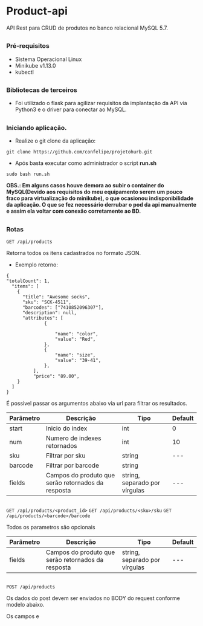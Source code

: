 # Product-api
API Rest para CRUD de produtos no banco relacional MySQL 5.7.
##
### Pré-requisitos
* Sistema Operacional Linux
* Minikube v1.13.0
* kubectl
##
### Bibliotecas de terceiros
* Foi utilizado o flask para agilizar requisitos da implantação da API via Python3 e o driver para conectar ao MySQL.
##
### Iniciando aplicação.

* Realize o git clone da aplicação:
```
git clone https://github.com/confelipe/projetohurb.git
```
* Após basta executar como administrador o script **run.sh**
```
sudo bash run.sh
```

**OBS.: Em alguns casos houve demora ao subir o container do MySQL(Devido aos requisitos do meu equipamento serem um pouco fraco para virtualização do minikube), o que ocasionou indisponibilidade da aplicação. O que se fez necessário derrubar o pod da api manualmente e assim ela voltar com conexão corretamente ao BD.**
##
### Rotas
```GET /api/products```

Retorna todos os itens cadastrados no formato JSON.

* Exemplo retorno:
```
{
​"totalCount"​: 1​,
  "items"​: [
    {
      ​"title": "Awesome socks"​,
      "sku"​: "SCK-4511"​,
      "barcodes"​: [​"7410852096307"​],
      ​"description"​: null​,
      ​"attributes"​: [
              {
      ​
                  "name"​: "color"​,
                  "value"​: "Red"​,
              },
              {
      ​            "name": "size"​,
                  "value"​: "39-41"​,
              },
          ],
          ​"price"​: "89.00"​,
    }
  ]
}
```

É possivel passar os argumentos abaixo via url para filtrar os resultados.

| Parâmetro | Descrição | Tipo | Default |
|---|---|---|---|
| start | Inicio do index | int | 0 |
| num | Numero de indexes retornados | int | 10 |
| sku | Filtrar por sku | string | --- |
| barcode | Filtrar por barcode | string |  |
| fields | Campos do produto que serão retornados da resposta | string, separado por vírgulas | --- |
##
```GET /api/products/<product_id>```
```GET /api/products/<sku>/sku```
```GET /api/products/<barcode>/barcode```

Todos os parametros são opcionais

| Parâmetro | Descrição | Tipo | Default |
|---|---|---|---|
| fields | Campos do produto que serão retornados da resposta | string, separado por vírgulas | --- |
##

```POST /api/products```

Os dados do post devem ser enviados no BODY do request conforme modelo abaixo.

Os campos <sku> e <title> são obrigátorios.

```
[
  {
      "title" : "Awesome Socks",
      "sku" : "SCK-4517",
      "barcodes" : 7410852096327,
      "description" : "Varias coisas sobre o item.....",
      "attributes" : [{
          "name" : "color",
          "value" : "red"
      },
      {
          "name" : "size",
          "value" : "37-42"
      }
      ],
      "price": 89.99
  }
]
```

* A API vai retornar o ID do item que foi cadastrado com o status code "201 Created"

```
22
```

##
```PUT /api/products/<product_id>```

Os dados do put devem ser enviados no BODY do request conforme modelo abaixo
Para essa parte não existem campos obrigatórios, porém <sku> ou <barcode> não podem conicidir coám itens já cadastrados pois são campos unicos.

```
[
  {
      "title" : "Awesome Socks",
      "sku" : "SCK-4517",
      "barcodes" : 7410852096327,
      "description" : "Varias coisas sobre o item.....",
      "attributes" : [{
          "name" : "color",
          "value" : "red"
      },
      {
          "name" : "size",
          "value" : "37-42"
      }
      ],
      "price": 89.99
  }
]
```

##

```DELETE /api/products/<product_id>```

Ao executar o metodo de delete, o mesmo retornara o status code "200 OK" em caso de sucesso.
Os atributos e barcode do item são removidos de forma recursiva.
